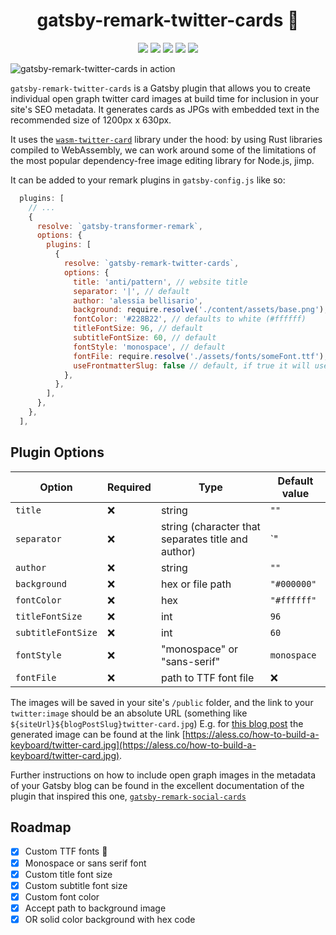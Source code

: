 <div align="center">
  <h1>gatsby-remark-twitter-cards 📇</h1>
  <p>
    <a href="https://www.npmtrends.com/gatsby-remark-twitter-cards" title="Downloads"><img src="https://img.shields.io/npm/dm/gatsby-remark-twitter-cards.svg"/></a>
    <a href="https://github.com/prettier/prettier" title="Prettier Code Formatting"><img src="https://img.shields.io/badge/code_style-prettier-ff69b4.svg?style=flat-round"/></a>
    <a href="https://www.npmjs.org/package/gatsby-remark-twitter-cards"><img src="https://img.shields.io/npm/v/gatsby-remark-twitter-cards.svg?style=flat-round"/></a>
    <a href="https://david-dm.org/alessbell/gatsby-remark-twitter-cards" title="Dependencies Status"><img src="https://david-dm.org/alessbell/gatsby-remark-twitter-cards/status.svg"/></a>
    <a href="https://github.com/syntra/gatsby-remark-social-cards/blob/master/LICENCE.md"><img src="https://img.shields.io/github/license/syntra/gatsby-remark-social-cards.svg?style=flat-round"/></a>
  </p>
</div>

![gatsby-remark-twitter-cards in action](https://i.imgur.com/FgObEBR.jpg)

`gatsby-remark-twitter-cards` is a Gatsby plugin that allows you to create individual open graph twitter card images at build time for inclusion in your site's SEO metadata. It generates cards as JPGs with embedded text in the recommended size of 1200px x 630px.

It uses the [`wasm-twitter-card`](https://github.com/alessbell/wasm-twitter-card) library under the hood: by using Rust libraries compiled to WebAssembly, we can work around some of the limitations of the most popular dependency-free image editing library for Node.js, jimp.

It can be added to your remark plugins in `gatsby-config.js` like so:

```js
  plugins: [
    // ...
    {
      resolve: `gatsby-transformer-remark`,
      options: {
        plugins: [
          {
            resolve: `gatsby-remark-twitter-cards`,
            options: {
              title: 'anti/pattern', // website title
              separator: '|', // default
              author: 'alessia bellisario',
              background: require.resolve('./content/assets/base.png'), // path to 1200x630px file or hex code, defaults to black (#000000)
              fontColor: '#228B22', // defaults to white (#ffffff)
              titleFontSize: 96, // default
              subtitleFontSize: 60, // default
              fontStyle: 'monospace', // default
              fontFile: require.resolve('./assets/fonts/someFont.ttf'), // will override fontStyle - path to custom TTF font
              useFrontmatterSlug: false // default, if true it will use the slug defined in the post frontmatter
            },
          },
        ],
      },
    },
  ],
```

## Plugin Options

| Option             | Required | Type                                               | Default value |
| ------------------ | -------- | -------------------------------------------------- | ------------- |
| `title`            | ❌       | string                                             | `""`          |
| `separator`        | ❌       | string (character that separates title and author) | `"|"`         |
| `author`           | ❌       | string                                             | `""`          |
| `background`       | ❌       | hex or file path                                   | `"#000000"`   |
| `fontColor`        | ❌       | hex                                                | `"#ffffff"`   |
| `titleFontSize`    | ❌       | int                                                | `96`          |
| `subtitleFontSize` | ❌       | int                                                | `60`          |
| `fontStyle`        | ❌       | "monospace" or "sans-serif"                        | `monospace`   |
| `fontFile`         | ❌       | path to TTF font file                              | ❌            |

The images will be saved in your site's `/public` folder, and the link to your `twitter:image` should be an absolute URL (something like `${siteUrl}${blogPostSlug}twitter-card.jpg`) E.g. for [this blog post](https://aless.co/how-to-build-a-keyboard/) the generated image can be found at the link [https://aless.co/how-to-build-a-keyboard/twitter-card.jpg](https://aless.co/how-to-build-a-keyboard/twitter-card.jpg).

Further instructions on how to include open graph images in the metadata of your Gatsby blog can be found in the excellent documentation of the plugin that inspired this one, [`gatsby-remark-social-cards`](https://github.com/syntra/gatsby-remark-social-cards#installation)

## Roadmap

- [x] Custom TTF fonts 🎉
- [x] Monospace or sans serif font
- [x] Custom title font size
- [x] Custom subtitle font size
- [x] Custom font color
- [x] Accept path to background image
- [x] OR solid color background with hex code
